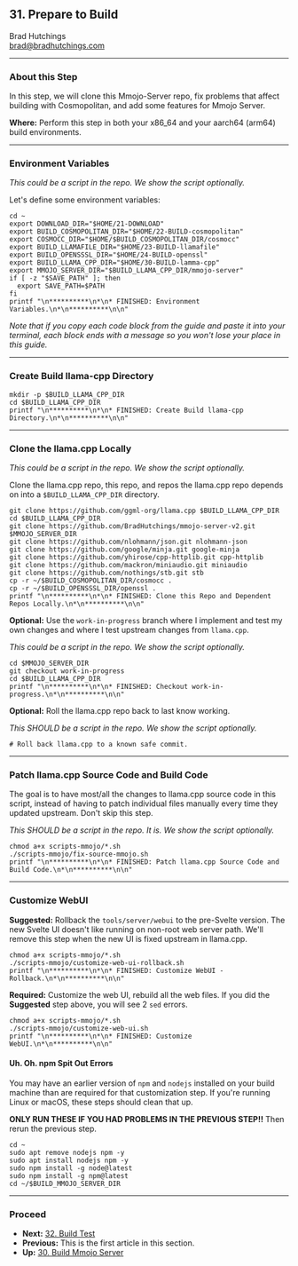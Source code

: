 ## 31. Prepare to Build

Brad Hutchings<br/>
brad@bradhutchings.com

---
### About this Step

In this step, we will clone this Mmojo-Server repo, fix problems that affect building with Cosmopolitan, and add some features for Mmojo Server.

**Where:** Perform this step in both your x86_64 and your aarch64 (arm64) build environments.

---
### Environment Variables
*This could be a script in the repo. We show the script optionally.*

Let's define some environment variables:
```
cd ~
export DOWNLOAD_DIR="$HOME/21-DOWNLOAD"
export BUILD_COSMOPOLITAN_DIR="$HOME/22-BUILD-cosmopolitan"
export COSMOCC_DIR="$HOME/$BUILD_COSMOPOLITAN_DIR/cosmocc"
export BUILD_LLAMAFILE_DIR="$HOME/23-BUILD-llamafile"
export BUILD_OPENSSSL_DIR="$HOME/24-BUILD-openssl"
export BUILD_LLAMA_CPP_DIR="$HOME/30-BUILD-lamma-cpp"
export MMOJO_SERVER_DIR="$BUILD_LLAMA_CPP_DIR/mmojo-server"
if [ -z "$SAVE_PATH" ]; then
  export SAVE_PATH=$PATH
fi
printf "\n**********\n*\n* FINISHED: Environment Variables.\n*\n**********\n\n"
```

_Note that if you copy each code block from the guide and paste it into your terminal, each block ends with a message so you won't lose your place in this guide._

---
### Create Build llama-cpp Directory
```
mkdir -p $BUILD_LLAMA_CPP_DIR
cd $BUILD_LLAMA_CPP_DIR
printf "\n**********\n*\n* FINISHED: Create Build llama-cpp Directory.\n*\n**********\n\n"
```

---
### Clone the llama.cpp Locally
*This could be a script in the repo. We show the script optionally.*

Clone the llama.cpp repo, this repo, and repos the llama.cpp repo depends on into a `$BUILD_LLAMA_CPP_DIR` directory.
```
git clone https://github.com/ggml-org/llama.cpp $BUILD_LLAMA_CPP_DIR
cd $BUILD_LLAMA_CPP_DIR
git clone https://github.com/BradHutchings/mmojo-server-v2.git $MMOJO_SERVER_DIR
git clone https://github.com/nlohmann/json.git nlohmann-json
git clone https://github.com/google/minja.git google-minja
git clone https://github.com/yhirose/cpp-httplib.git cpp-httplib
git clone https://github.com/mackron/miniaudio.git miniaudio
git clone https://github.com/nothings/stb.git stb
cp -r ~/$BUILD_COSMOPOLITAN_DIR/cosmocc .
cp -r ~/$BUILD_OPENSSSL_DIR/openssl .
printf "\n**********\n*\n* FINISHED: Clone this Repo and Dependent Repos Locally.\n*\n**********\n\n"
```

**Optional:** Use the `work-in-progress` branch where I implement and test my own changes and where I test upstream changes from `llama.cpp`.

*This could be a script in the repo. We show the script optionally.*

```
cd $MMOJO_SERVER_DIR
git checkout work-in-progress
cd $BUILD_LLAMA_CPP_DIR
printf "\n**********\n*\n* FINISHED: Checkout work-in-progress.\n*\n**********\n\n"
```

**Optional:** Roll the llama.cpp repo back to last know working.

*This SHOULD be a script in the repo. We show the script optionally.*

```
# Roll back llama.cpp to a known safe commit.
```


---
### Patch llama.cpp Source Code and Build Code
The goal is to have most/all the changes to llama.cpp source code in this script, instead of having to patch individual files manually every time they updated upstream. Don't skip this step.

*This SHOULD be a script in the repo. It is. We show the script optionally.*

```
chmod a+x scripts-mmojo/*.sh
./scripts-mmojo/fix-source-mmojo.sh
printf "\n**********\n*\n* FINISHED: Patch llama.cpp Source Code and Build Code.\n*\n**********\n\n"
```

---
### Customize WebUI

**Suggested:** Rollback the `tools/server/webui` to the pre-Svelte version. The new Svelte UI doesn't like running on non-root web server path. We'll remove this step when the new UI is fixed upstream in llama.cpp.

```
chmod a+x scripts-mmojo/*.sh
./scripts-mmojo/customize-web-ui-rollback.sh
printf "\n**********\n*\n* FINISHED: Customize WebUI - Rollback.\n*\n**********\n\n"
```

**Required:** Customize the web UI, rebuild all the web files. If you did the **Suggested** step above, you will see 2 `sed` errors.
```
chmod a+x scripts-mmojo/*.sh
./scripts-mmojo/customize-web-ui.sh
printf "\n**********\n*\n* FINISHED: Customize WebUI.\n*\n**********\n\n"
```

#### Uh. Oh. npm Spit Out Errors

You may have an earlier version of `npm` and `nodejs` installed on your build machine than are required
for that customization step. If you're running Linux or macOS, these steps should clean that up.

**ONLY RUN THESE IF YOU HAD PROBLEMS IN THE PREVIOUS STEP!!** Then rerun the previous step.

```
cd ~
sudo apt remove nodejs npm -y
sudo apt install nodejs npm -y
sudo npm install -g node@latest
sudo npm install -g npm@latest
cd ~/$BUILD_MMOJO_SERVER_DIR
```

---
### Proceed
- **Next:** [32. Build Test](NEW-32-Build-Test.md)
- **Previous:** This is the first article in this section.
- **Up:** [30. Build Mmojo Server](NEW-30-Build-Mmojo-Server.md)
